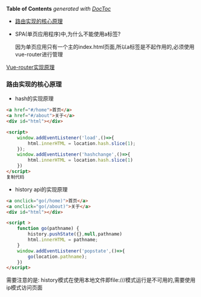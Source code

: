 <!-- START doctoc generated TOC please keep comment here to allow auto update -->
<!-- DON'T EDIT THIS SECTION, INSTEAD RE-RUN doctoc TO UPDATE -->
**Table of Contents**  *generated with [DocToc](https://github.com/thlorenz/doctoc)*

- [路由实现的核心原理](#%E8%B7%AF%E7%94%B1%E5%AE%9E%E7%8E%B0%E7%9A%84%E6%A0%B8%E5%BF%83%E5%8E%9F%E7%90%86)

<!-- END doctoc generated TOC please keep comment here to allow auto update -->

- SPA(单页应用程序)中,为什么不能使用a标签?

  因为单页应用只有一个主的index.html页面,所以a标签是不起作用的,必须使用vue-router进行管理

[Vue-router实现原理](https://juejin.im/post/5bc6eb875188255c9c755df2)

### 路由实现的核心原理

- hash的实现原理

```html
<a href="#/home">首页</a>
<a href="#/about">关于</a>
<div id="html"></div>

<script>
    window.addEventListener('load',()=>{
        html.innerHTML = location.hash.slice(1);
    });
    window.addEventListener('hashchange',()=>{
        html.innerHTML = location.hash.slice(1)
    })
</script>
复制代码
```

- history api的实现原理

```html
<a onclick="go(/home)">首页</a>
<a onclick="go(/about)">关于</a>
<div id="html"></div>

<script >
    function go(pathname) {
        history.pushState({},null,pathname)
        html.innerHTML = pathname;
    }
    window.addEventListener('popstate',()=>{
        go(location.pathname);
    })
</script>
```

需要注意的是: history模式在使用本地文件即file:///模式运行是不可用的,需要使用ip模式访问页面